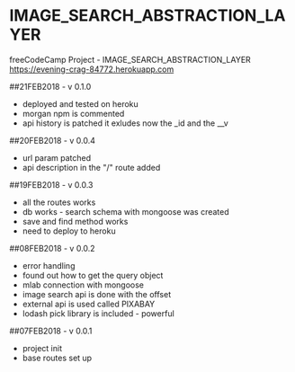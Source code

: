 # IMAGE_SEARCH_ABSTRACTION_LAYER
freeCodeCamp Project - IMAGE_SEARCH_ABSTRACTION_LAYER
https://evening-crag-84772.herokuapp.com

##21FEB2018 - v 0.1.0
- deployed and tested on heroku
- morgan npm is commented
- api history is patched it exludes now the _id and the __v

##20FEB2018 - v 0.0.4
- url param patched
- api description in the "/" route added

##19FEB2018 - v 0.0.3
- all the routes works
- db works - search schema with mongoose was created 
- save and find method works
- need to deploy to heroku

##08FEB2018 - v 0.0.2
- error handling
- found out how to get the query object
- mlab connection with mongoose
- image search api is done with the offset
 - external api is used called PIXABAY
 - lodash pick library is included - powerful

##07FEB2018 - v 0.0.1
- project init
- base routes set up
